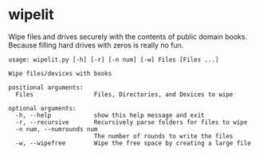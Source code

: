 # wipelit   
Wipe files and drives securely with the contents of public domain books.
Because filling hard drives with zeros is really no fun.

```
usage: wipelit.py [-h] [-r] [-n num] [-w] Files [Files ...]

Wipe files/devices with books

positional arguments:
  Files                 Files, Directories, and Devices to wipe

optional arguments:
  -h, --help            show this help message and exit
  -r, --recursive       Recursively parse folders for files to wipe
  -n num, --numrounds num
                        The number of rounds to write the files
  -w, --wipefree        Wipe the free space by creating a large file
```
